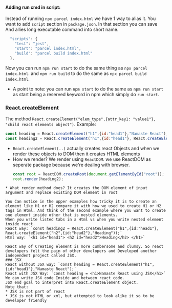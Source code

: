 
#### Adding run cmd in script:
Instead of running `npx parcel index.html` we have 1 way to alias it.
You want to add `script` section in `package.json`. In that section you can save And allies long executable command into short name.
```js
  "scripts": {
    "test": "jest",
    "start": "parcel index.html",
    "build": "parcel build index.html"
  },
```
Now you can run `npm run start` to do the same thing as `npx parcel index.html`.
and `npm run build` to do the same as `npx parcel build index.html`.
* A point to note: you can run `npm start` to do the same as `npm run start` as start being a reserved keyword in npm which simply do `run start`.

### React.createElement
The method `React.createElement("elem_type",{attr_key1: "value1"}, "child react elements object")`.
Example: 
```js
const heading = React.createElement("h1",{id:"head1"},"Namaste React");
const heading2 = React.createElement("h1",{id:"head1"}, React.createElement("h2",{id:"head2"},"Heading"));
```

* `React.createElement(..)` actually creates react Objects and when we render these objects to DOM then it creates HTML elements
* How we render? We render using `ReactDOM`. we use ReactDOM as seperate package because we're dealing with browser.
	```js
	const root = ReactDOM.createRoot(document.getElementById("root"));
	root.render(heading2);
```
* What render method does? It creates the DOM element of input argument and replace existing DOM element in root

You Can notice in the upper examples how tricky it is to create an element like H1 or H2 compare it with how we used to create H1 or H2 tags in Html. And think of the second example where you want to create one element inside other that is nested elements. 
When you write listed tabs in a Html vs when you write nested element inside react.
React way: `const heading2 = React.createElement("h1",{id:"head1"}, React.createElement("h2",{id:"head2"},"Heading"));`
Html way: `<h1 id="head1"> <h2 id="head2">Heading</h2> </h1>`

React way of Creating element is more cumbersome and clumsy. So react developers felt the pain of other developers and Developed another independent project called JSX.
### JSX
React without JSX way: `const heading = React.createElement("h1",{id:"head1"},"Namaste React");`
React with JSX Way: `const heading = <h1>Namaste React using JSX</h1>` 
We can write JSX code Inside and between react code.
JSX end goal to interpret into React.createElement object.
Note that:
* JSX is not part of react
* JSX is not HTML or xml, but attempted to look alike it so to be developer friendly